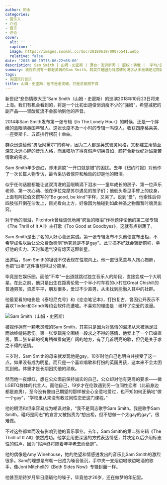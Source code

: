 ```yaml
---
author: 阿水
categories:
- 音乐人
- 介绍
- 音乐
- 评论
cover:
  alt: ''
  caption: ''
  image: https://images.soomal.cc/doc/20180619/00075541.webp
  relative: false
date: '2018-06-19T15:06:22+08:00'
description: Sam Smith | 山姆・史密斯 | 源自：澎湃新闻 | 版权：转载 |  平均/总评分：00.00/0
summary: 被视作拥有一颗老灵魂的Sam Smith，其实只是因为对感情的渴求从未被满足过而始终缱绻悲伤。第一张专辑完全围绕一段求之不得的感情，他爱上了一个已婚直男。第二张专辑的视角稍微看向更广阔的地方，有了几首明亮的歌，但仍是关于求之不得的感情……
tags:
- 英国流行音乐
title: 山姆・史密斯：他不是老灵魂，只是求爱而不得
---
```


新世纪“悲伤情歌大王”Sam Smith（山姆・史密斯）的巡演2018年10月23日将来上海。我们有机会看到的，将是一个比初出道俊俏消瘦不少的“骚姆”，希望减肥的副产品――胃酸反流不会影响到他的声音。

2014年Sam Smith发布第一张专辑《In The Lonely Hour》的时候，还是一个胖嫩的蓝眼睛英国年轻人。这张长度不及一小时的专辑一鸣惊人，收获四座格莱美、一座奥斯卡、五首排行榜前十单曲。

群众迅速给他“男版阿黛尔”的称号，因为二人都是英式骚灵风格，又都建立用情至深又永远心碎的音乐人格，而且唱功了得真假声切换自如，颇符合新世纪对诚挚苦情歌的需求。

Sam Smith年少走红，却未逃脱“一开口就是错”的困扰。去年《纽约时报》对他作了一次长篇人物专访，最令采访者惊异和触动的却是他的眼泪。

似乎任何话题都能让这双清澈的蓝眼睛滴下泪水――童年成长的房子、第一位声乐老师、第一次心动、他在伊拉克摩苏尔遇见的孩子们；他低头看见手臂上的纹身，上面有阿拉伯文撰写的“Be good, be kind”字样，又哭了。说到“爱”，他索性后仰四肢张开倒在沙发上，目光看向上方，好像因为触碰到如此神圣之物而暂时魂灵出窍。

对于他的眼泪，Pitchfork曾经调侃地用“鳄鱼的眼泪”作标题评论他的第二张专辑《The Thrill of It All》主打歌《Too Good at Goodbyes》。这就有点刻薄了。

Sam Smith是出了名的人好心善还实诚。第一张专辑发布不久他便宣布出柜，不希望成名以后让公众费劲猜测“他究竟是不是gay”。此举搞不好就会斩断前程，幸好他的实力、天时和运气没有熄灭这颗新星。

出道后，Sam Smith的坦诚不仅表现在性取向上。他一直很愿意与人掏心掏肺，也把“出柜”这件事想得过分简单。

毕竟是在娱乐圈，而他“不幸”一出道就跳过独立音乐人的阶段，直接变成一个大明星。在此之前，他只是出生在距离伦敦一个半小时车程的小村庄Great Chishill的普通男孩，资质平平，朋友很多，爱过不少直男，从未找到能融入其中的社群。

他最爱看的电影是《泰坦尼克号》和《恋恋笔记本》，打扮复古，曾因公开表示不喜欢Tinder和Grindr等约会软件而遭嘘。不喜欢的理由是：破坏了恋爱的浪漫。

![Sam Smith（山姆・史密斯）](https://images.soomal.cc/doc/20180619/00075541.webp)





被视作拥有一颗老灵魂的Sam Smith，其实只是因为对感情的渴求从未被满足过而始终缱绻悲伤。第一张专辑完全围绕一段求之不得的感情，他爱上了一个已婚直男。第二张专辑的视角稍微看向更广阔的地方，有了几首明亮的歌，但仍是关于求之不得的感情。

三岁时，Sam Smith的母亲就发现他是gay，10岁时他自己也明白并接受了这一点。如果没有成为明星，而只是一个喜欢唱歌和打扮的英国男孩，这本来不会太困扰到他。体重才是长期困扰他的顽疾。

然而他一夜爆红，想在公众面前保持诚实的自己，公众却对他有更高的要求――做LGBTQ群体的代言人。而他自己，19岁才在伦敦遇到另一位同性恋者（此前身边都是直男），至今没有像自己期望的那样被全心全意地爱过，也不知如何正确地“做一个gay”，“学校里从来没有教过同性恋史这门课程。”

他的眼泪和坦率容易成为嘲讽对象，“我不是同志歌手Sam Smith。我是歌手Sam Smith，碰巧是同志”的宣言又被指责为“想出柜，但不想做一个太gay的gay”，很难做。

不过这些都幸而没有影响到他的音乐事业。去年，Sam Smith的第二张专辑《The Thrill of It All》依然成功。他学会用更深邃的方式表达情感，并决定以后少用标志性的假声，因为“假声终将随着年华老去而衰退”。

他的偶像是Amy Winehouse，她的绝望和情感迸发出的音乐比Sam Smith的激烈很多。Sam的理想是有朝一日成为嗓音低沉，手中夹一支烟边唱歌边喝酒的歌手，像Joni Mitchell的《Both Sides Now》专辑封面一样。

他甚至期待岁月早日磨砺他的嗓子，毕竟他才26岁，还在做梦的年纪里。